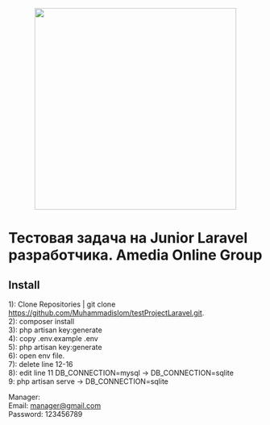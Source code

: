 <p align="center"><a href="https://laravel.com" target="_blank"><img src="https://raw.githubusercontent.com/laravel/art/master/logo-lockup/5%20SVG/2%20CMYK/1%20Full%20Color/laravel-logolockup-cmyk-red.svg" width="400"></a></p>



# Тестовая задача на Junior Laravel разработчика. Amedia Online Group
## Install
1): Clone Repositories | git clone https://github.com/Muhammadislom/testProjectLaravel.git. <br/>
2): composer install <br />
3): php artisan key:generate <br />
4): copy .env.example .env <br />
5): php artisan key:generate <br />
6): open env file. <br />
7): delete line 12-16 <br />
8): edit line 11 DB_CONNECTION=mysql -> DB_CONNECTION=sqlite <br />
9: php artisan serve -> DB_CONNECTION=sqlite <br />

Manager: <br />
Email: manager@gmail.com <br />
Password: 123456789
